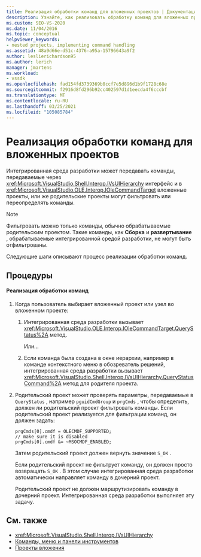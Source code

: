 ```yaml
---
title: Реализация обработки команд для вложенных проектов | Документация Майкрософт
description: Узнайте, как реализовать обработку команд для вложенных проектов в интегрированной среде разработки Visual Studio (IDE).
ms.custom: SEO-VS-2020
ms.date: 11/04/2016
ms.topic: conceptual
helpviewer_keywords:
- nested projects, implementing command handling
ms.assetid: 48a9d66e-d51c-4376-a95a-15796643a9f2
author: leslierichardson95
ms.author: lerich
manager: jmartens
ms.workload:
- vssdk
ms.openlocfilehash: fad154fd3739369b0ccf7e5d896d1b9f1728c68e
ms.sourcegitcommit: f2916d8fd296b92cc402597d1d1eecda4f6cccbf
ms.translationtype: MT
ms.contentlocale: ru-RU
ms.lasthandoff: 03/25/2021
ms.locfileid: "105085784"
---
```

# <a name="implementing-command-handling-for-nested-projects"></a>Реализация обработки команд для вложенных проектов
Интегрированная среда разработки может передавать команды, передаваемые через <xref:Microsoft.VisualStudio.Shell.Interop.IVsUIHierarchy> интерфейс и в <xref:Microsoft.VisualStudio.OLE.Interop.IOleCommandTarget> вложенные проекты, или же родительские проекты могут фильтровать или переопределять команды.

> [!NOTE]
> Фильтровать можно только команды, обычно обрабатываемые родительским проектом. Такие команды, как **Сборка** и **развертывание** , обрабатываемые интегрированной средой разработки, не могут быть отфильтрованы.

 Следующие шаги описывают процесс реализации обработки команд.

## <a name="procedures"></a>Процедуры

#### <a name="to-implement-command-handling"></a>Реализация обработки команд

1. Когда пользователь выбирает вложенный проект или узел во вложенном проекте:

   1. Интегрированная среда разработки вызывает <xref:Microsoft.VisualStudio.OLE.Interop.IOleCommandTarget.QueryStatus%2A> метод.

      Или...

   2. Если команда была создана в окне иерархии, например в команде контекстного меню в обозреватель решений, интегрированная среда разработки вызывает <xref:Microsoft.VisualStudio.Shell.Interop.IVsUIHierarchy.QueryStatusCommand%2A> метод для родителя проекта.

2. Родительский проект может проверять параметры, передаваемые в `QueryStatus` , например `pguidCmdGroup` и `prgCmds` , чтобы определить, должен ли родительский проект фильтровать команды. Если родительский проект реализуется для фильтрации команд, он должен задать:

   ```
   prgCmds[0].cmdf = OLECMDF_SUPPORTED;
   // make sure it is disabled
   prgCmds[0].cmdf &= ~MSOCMDF_ENABLED;
   ```

    Затем родительский проект должен вернуть значение `S_OK` .

    Если родительский проект не фильтрует команду, он должен просто возвращать `S_OK` . В этом случае интегрированная среда разработки автоматически направляет команду в дочерний проект.

    Родительский проект не должен маршрутизировать команду в дочерний проект. Интегрированная среда разработки выполняет эту задачу.

## <a name="see-also"></a>См. также
- <xref:Microsoft.VisualStudio.Shell.Interop.IVsUIHierarchy>
- [Команды, меню и панели инструментов](../../extensibility/internals/commands-menus-and-toolbars.md)
- [Проекты вложения](../../extensibility/internals/nesting-projects.md)
